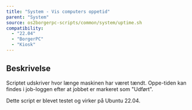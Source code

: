 ```yaml
---
title: "System - Vis computers oppetid"
parent: "System"
source: os2borgerpc-scripts/common/system/uptime.sh
compatibility: 
  - "22.04"
  - "BorgerPC"
  - "Kiosk"
---
```


## Beskrivelse
Scriptet udskriver hvor længe maskinen har været tændt. Oppe-tiden kan findes i job-loggen efter at jobbet er markeret som "Udført".

Dette script er blevet testet og virker på Ubuntu 22.04.